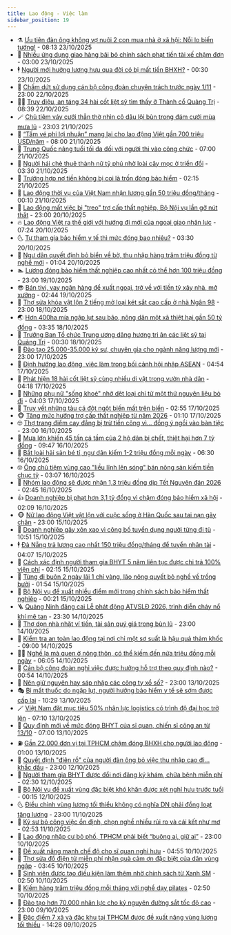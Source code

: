 ```yaml
---
title: Lao động - Việc làm
sidebar_position: 19
---
```


<!-- dantri-lao-dong-viec-lam:START -->
- ⚗️ [Ưu tiên đàn ông không vợ nuôi 2 con mua nhà ở xã hội: Nỗi lo biến tướng!](https://dantri.com.vn/lao-dong-viec-lam/uu-tien-dan-ong-khong-vo-nuoi-2-con-mua-nha-o-xa-hoi-noi-lo-bien-tuong-20251023143854669.htm) - 08:13 23/10/2025
- 🙉 [Nhiều ứng dụng giao hàng bãi bỏ chính sách phạt tiền tài xế chậm đơn](https://dantri.com.vn/lao-dong-viec-lam/nhieu-ung-dung-giao-hang-bai-bo-chinh-sach-phat-tien-tai-xe-cham-don-20251022165930468.htm) - 03:00 23/10/2025
- 🕴 [Người mới hưởng lương hưu qua đời có bị mất tiền BHXH?](https://dantri.com.vn/lao-dong-viec-lam/nguoi-moi-huong-luong-huu-qua-doi-co-bi-mat-tien-bhxh-20251022170609565.htm) - 00:30 23/10/2025
- 🧐 [Chấm dứt sử dụng cán bộ công đoàn chuyên trách trước ngày 1/11](https://dantri.com.vn/lao-dong-viec-lam/cham-dut-su-dung-can-bo-cong-doan-chuyen-trach-truoc-ngay-111-20251022190830030.htm) - 23:00 22/10/2025
- 🧑‍💻 [Truy điệu, an táng 34 hài cốt liệt sỹ tìm thấy ở Thành cổ Quảng Trị](https://dantri.com.vn/lao-dong-viec-lam/truy-dieu-an-tang-34-hai-cot-liet-sy-tim-thay-o-thanh-co-quang-tri-20251022131757274.htm) - 08:39 22/10/2025
- 🪄 [Chủ tiệm váy cưới thẫn thờ nhìn cô dâu lội bùn trong đám cưới mùa mưa lũ](https://dantri.com.vn/lao-dong-viec-lam/chu-tiem-vay-cuoi-than-tho-nhin-co-dau-loi-bun-trong-dam-cuoi-mua-mua-lu-20251021171707218.htm) - 23:03 21/10/2025
- 🦣 [“Tấm vé phi lợi nhuận” mang lại cho lao động Việt gần 700 triệu USD/năm](https://dantri.com.vn/lao-dong-viec-lam/tam-ve-phi-loi-nhuan-mang-lai-cho-lao-dong-viet-gan-700-trieu-usdnam-20251021070533690.htm) - 08:00 21/10/2025
- 🎡 [Trung Quốc nâng tuổi tối đa đối với người thi vào công chức](https://dantri.com.vn/lao-dong-viec-lam/trung-quoc-nang-tuoi-toi-da-doi-voi-nguoi-thi-vao-cong-chuc-20251020113714652.htm) - 07:00 21/10/2025
- 🦍 [Người hái chè thuê thành nữ tỷ phú nhờ loài cây mọc ở triền đồi](https://dantri.com.vn/lao-dong-viec-lam/nguoi-hai-che-thue-thanh-nu-ty-phu-nho-loai-cay-moc-o-trien-doi-20251020172411700.htm) - 03:30 21/10/2025
- 🫶 [Trường hợp nợ tiền không bị coi là trốn đóng bảo hiểm](https://dantri.com.vn/lao-dong-viec-lam/truong-hop-no-tien-khong-bi-coi-la-tron-dong-bao-hiem-20251020105309399.htm) - 02:15 21/10/2025
- 🥸 [Lao động thời vụ của Việt Nam nhận lương gần 50 triệu đồng/tháng](https://dantri.com.vn/lao-dong-viec-lam/lao-dong-thoi-vu-cua-viet-nam-nhan-luong-gan-50-trieu-dongthang-20251020161204015.htm) - 00:10 21/10/2025
- 🎡 [Lao động mất việc bị &quot;treo&quot; trợ cấp thất nghiệp, Bộ Nội vụ lần gỡ nút thắt](https://dantri.com.vn/lao-dong-viec-lam/lao-dong-mat-viec-bi-treo-tro-cap-that-nghiep-bo-noi-vu-lan-go-nut-that-20251020141923289.htm) - 23:00 20/10/2025
- 🔥 [Lao động Việt ra thế giới với hướng đi mới của ngoại giao nhân lực](https://dantri.com.vn/lao-dong-viec-lam/lao-dong-viet-ra-the-gioi-voi-huong-di-moi-cua-ngoai-giao-nhan-luc-20251020135108200.htm) - 07:24 20/10/2025
- 🌜 [Tự tham gia bảo hiểm y tế thì mức đóng bao nhiêu?](https://dantri.com.vn/lao-dong-viec-lam/tu-tham-gia-bao-hiem-y-te-thi-muc-dong-bao-nhieu-20251019095905507.htm) - 03:30 20/10/2025
- 🤭 [Ngư dân quyết định bỏ biển về bờ, thu nhập hàng trăm triệu đồng từ nghề mới](https://dantri.com.vn/lao-dong-viec-lam/ngu-dan-quyet-dinh-bo-bien-ve-bo-thu-nhap-hang-tram-trieu-dong-tu-nghe-moi-20251019194852573.htm) - 01:04 20/10/2025
- 🏊 [Lương đóng bảo hiểm thất nghiệp cao nhất có thể hơn 100 triệu đồng](https://dantri.com.vn/lao-dong-viec-lam/luong-dong-bao-hiem-that-nghiep-cao-nhat-co-the-hon-100-trieu-dong-20251019155853702.htm) - 23:00 19/10/2025
- 😎 [Bán tivi, vay ngân hàng để xuất ngoại, trở về với tiền tỷ xây nhà, mở xưởng](https://dantri.com.vn/lao-dong-viec-lam/ban-tivi-vay-ngan-hang-de-xuat-ngoai-tro-ve-voi-tien-ty-xay-nha-mo-xuong-20251018082352733.htm) - 02:44 19/10/2025
- 🤖 [Thợ sửa khóa vật lộn 2 tiếng mở loại két sắt cao cấp ở nhà Ngân 98](https://dantri.com.vn/lao-dong-viec-lam/tho-sua-khoa-vat-lon-2-tieng-mo-loai-ket-sat-cao-cap-o-nha-ngan-98-20251018171408814.htm) - 23:00 18/10/2025
- 🌏 [Hơn 400ha mía ngập lụt sau bão, nông dân một xã thiệt hại gần 50 tỷ đồng](https://dantri.com.vn/lao-dong-viec-lam/hon-400ha-mia-ngap-lut-sau-bao-nong-dan-mot-xa-thiet-hai-gan-50-ty-dong-20251018085836333.htm) - 03:35 18/10/2025
- 🦏 [Trưởng Ban Tổ chức Trung ương dâng hương tri ân các liệt sỹ tại Quảng Trị](https://dantri.com.vn/lao-dong-viec-lam/truong-ban-to-chuc-trung-uong-dang-huong-tri-an-cac-liet-sy-tai-quang-tri-20251017205854074.htm) - 00:30 18/10/2025
- 🤔 [Đào tạo 25.000-35.000 kỹ sư, chuyên gia cho ngành năng lượng mới](https://dantri.com.vn/lao-dong-viec-lam/dao-tao-25000-35000-ky-su-chuyen-gia-cho-nganh-nang-luong-moi-20251017155145143.htm) - 23:00 17/10/2025
- 🌮 [Định hướng lao động, việc làm trong bối cảnh hội nhập ASEAN](https://dantri.com.vn/lao-dong-viec-lam/dinh-huong-lao-dong-viec-lam-trong-boi-canh-hoi-nhap-asean-20251017100124929.htm) - 04:54 17/10/2025
- 💪 [Phát hiện 18 hài cốt liệt sỹ cùng nhiều di vật trong vườn nhà dân](https://dantri.com.vn/lao-dong-viec-lam/phat-hien-18-hai-cot-liet-sy-cung-nhieu-di-vat-trong-vuon-nha-dan-20251017104749540.htm) - 04:18 17/10/2025
- 💪 [Những phụ nữ &quot;sống khoẻ&quot; nhờ dệt loại chỉ từ một thứ nguyên liệu bỏ đi](https://dantri.com.vn/lao-dong-viec-lam/nhung-phu-nu-song-khoe-nho-det-loai-chi-tu-mot-thu-nguyen-lieu-bo-di-20251016153059837.htm) - 04:03 17/10/2025
- 🦒 [Truy vết những tàu cá đột ngột biến mất trên biển](https://dantri.com.vn/lao-dong-viec-lam/truy-vet-nhung-tau-ca-dot-ngot-bien-mat-tren-bien-20251016151454529.htm) - 02:55 17/10/2025
- 🐵 [Tăng mức hưởng trợ cấp thất nghiệp từ năm 2026](https://dantri.com.vn/lao-dong-viec-lam/tang-muc-huong-tro-cap-that-nghiep-tu-nam-2026-20251016190704027.htm) - 01:10 17/10/2025
- 🤓 [Thợ trang điểm cay đắng bị trừ tiền công vì... đồng ý ngồi vào bàn tiệc](https://dantri.com.vn/lao-dong-viec-lam/tho-trang-diem-cay-dang-bi-tru-tien-cong-vi-dong-y-ngoi-vao-ban-tiec-20251016115904890.htm) - 23:00 16/10/2025
- 🧐 [Mưa lớn khiến 45 tấn cá tầm của 2 hộ dân bị chết, thiệt hại hơn 7 tỷ đồng](https://dantri.com.vn/lao-dong-viec-lam/mua-lon-khien-45-tan-ca-tam-cua-2-ho-dan-bi-chet-thiet-hai-hon-7-ty-dong-20251016161345964.htm) - 09:47 16/10/2025
- 💪 [Bắt loài hải sản bé tí, ngư dân kiếm 1-2 triệu đồng mỗi ngày](https://dantri.com.vn/lao-dong-viec-lam/bat-loai-hai-san-be-ti-ngu-dan-kiem-1-2-trieu-dong-moi-ngay-20251015113857722.htm) - 06:30 16/10/2025
- 🤓 [Ông chủ tiệm vùng cao &quot;liều lĩnh lên sóng&quot; bán nông sản kiếm tiền chục tỷ](https://dantri.com.vn/lao-dong-viec-lam/ong-chu-tiem-vung-cao-lieu-linh-len-song-ban-nong-san-kiem-tien-chuc-ty-20251015221021529.htm) - 03:07 16/10/2025
- 💯 [Nhóm lao động sẽ được nhận 1,3 triệu đồng dịp Tết Nguyên đán 2026](https://dantri.com.vn/lao-dong-viec-lam/nhom-lao-dong-se-duoc-nhan-13-trieu-dong-dip-tet-nguyen-dan-2026-20251016092424494.htm) - 02:45 16/10/2025
- 👍 [Doanh nghiệp bị phạt hơn 3,1 tỷ đồng vì chậm đóng bảo hiểm xã hội](https://dantri.com.vn/lao-dong-viec-lam/doanh-nghiep-bi-phat-hon-31-ty-dong-vi-cham-dong-bao-hiem-xa-hoi-20251013152503031.htm) - 02:09 16/10/2025
- 🐵 [Nữ lao động Việt vật lộn với cuộc sống ở Hàn Quốc sau tai nạn gãy chân](https://dantri.com.vn/lao-dong-viec-lam/nu-lao-dong-viet-vat-lon-voi-cuoc-song-o-han-quoc-sau-tai-nan-gay-chan-20251015125043578.htm) - 23:00 15/10/2025
- 💂 [Doanh nghiệp gây xôn xao vì công bố tuyển dụng người từng đi tù](https://dantri.com.vn/lao-dong-viec-lam/doanh-nghiep-gay-xon-xao-vi-cong-bo-tuyen-dung-nguoi-tung-di-tu-20251015170218531.htm) - 10:51 15/10/2025
- 🕴 [Đà Nẵng trả lương cao nhất 150 triệu đồng/tháng để tuyển nhân tài](https://dantri.com.vn/lao-dong-viec-lam/da-nang-tra-luong-cao-nhat-150-trieu-dongthang-de-tuyen-nhan-tai-20251015105511271.htm) - 04:07 15/10/2025
- 👀 [Cách xác định người tham gia BHYT 5 năm liên tục được chi trả 100% viện phí](https://dantri.com.vn/lao-dong-viec-lam/cach-xac-dinh-nguoi-tham-gia-bhyt-5-nam-lien-tuc-duoc-chi-tra-100-vien-phi-20251013150703528.htm) - 02:15 15/10/2025
- 🦄 [Từng đi buôn 2 ngày lãi 1 chỉ vàng, lão nông quyết bỏ nghề về trồng bưởi](https://dantri.com.vn/lao-dong-viec-lam/tung-di-buon-2-ngay-lai-1-chi-vang-lao-nong-quyet-bo-nghe-ve-trong-buoi-20251015073314543.htm) - 01:54 15/10/2025
- 🔭 [Bộ Nội vụ đề xuất nhiều điểm mới trong chính sách bảo hiểm thất nghiệp](https://dantri.com.vn/lao-dong-viec-lam/bo-noi-vu-de-xuat-nhieu-diem-moi-trong-chinh-sach-bao-hiem-that-nghiep-20251014192133846.htm) - 00:21 15/10/2025
- 🪜 [Quảng Ninh đăng cai Lễ phát động ATVSLĐ 2026, trình diễn cháy nổ khí mê tan](https://dantri.com.vn/lao-dong-viec-lam/quang-ninh-dang-cai-le-phat-dong-atvsld-2026-trinh-dien-chay-no-khi-me-tan-20251014211827884.htm) - 23:30 14/10/2025
- 🌊 [Thợ dọn nhà nhặt ví tiền, tài sản quý giá trong bùn lũ](https://dantri.com.vn/lao-dong-viec-lam/tho-don-nha-nhat-vi-tien-tai-san-quy-gia-trong-bun-lu-20251014150334801.htm) - 23:00 14/10/2025
- 💯 [Kiểm tra an toàn lao động tại nơi chỉ một sơ suất là hậu quả thảm khốc](https://dantri.com.vn/lao-dong-viec-lam/kiem-tra-an-toan-lao-dong-tai-noi-chi-mot-so-suat-la-hau-qua-tham-khoc-20251014153637595.htm) - 09:00 14/10/2025
- 👨‍🏫 [Nghề lạ mà quen ở nông thôn, có thể kiếm đến nửa triệu đồng mỗi ngày](https://dantri.com.vn/lao-dong-viec-lam/nghe-la-ma-quen-o-nong-thon-co-the-kiem-den-nua-trieu-dong-moi-ngay-20251014115208668.htm) - 06:05 14/10/2025
- 🙉 [Cán bộ công đoàn nghỉ việc được hưởng hỗ trợ theo quy định nào?](https://dantri.com.vn/lao-dong-viec-lam/can-bo-cong-doan-nghi-viec-duoc-huong-ho-tro-theo-quy-dinh-nao-20251013120435942.htm) - 00:54 14/10/2025
- 🦄 [Nên giữ nguyên hay sáp nhập các công ty xổ số?](https://dantri.com.vn/lao-dong-viec-lam/nen-giu-nguyen-hay-sap-nhap-cac-cong-ty-xo-so-20251013170812882.htm) - 23:00 13/10/2025
- 🎭 [Bị mất thuốc do ngập lụt, người hưởng bảo hiểm y tế sẽ sớm được cấp lại](https://dantri.com.vn/lao-dong-viec-lam/bi-mat-thuoc-do-ngap-lut-nguoi-huong-bao-hiem-y-te-se-som-duoc-cap-lai-20251013161544707.htm) - 10:29 13/10/2025
- 🪄 [Việt Nam đặt mục tiêu 50% nhân lực logistics có trình độ đại học trở lên](https://dantri.com.vn/lao-dong-viec-lam/viet-nam-dat-muc-tieu-50-nhan-luc-logistics-co-trinh-do-dai-hoc-tro-len-20251013113251244.htm) - 07:10 13/10/2025
- 🌁 [Quy định mới về mức đóng BHYT của sĩ quan, chiến sĩ công an từ 13/10](https://dantri.com.vn/lao-dong-viec-lam/quy-dinh-moi-ve-muc-dong-bhyt-cua-si-quan-chien-si-cong-an-tu-1310-20251013014046928.htm) - 07:00 13/10/2025
- ⛽️ [Gần 22.000 đơn vị tại TPHCM chậm đóng BHXH cho người lao động](https://dantri.com.vn/lao-dong-viec-lam/gan-22000-don-vi-tai-tphcm-cham-dong-bhxh-cho-nguoi-lao-dong-20251012211106914.htm) - 01:00 13/10/2025
- 🤩 [Quyết định &quot;điên rồ&quot; của người đàn ông bỏ việc thu nhập cao đi... khắc dấu](https://dantri.com.vn/lao-dong-viec-lam/quyet-dinh-dien-ro-cua-nguoi-dan-ong-bo-viec-thu-nhap-cao-di-khac-dau-20251008144614440.htm) - 23:00 12/10/2025
- 🌝 [Người tham gia BHYT được đổi nơi đăng ký khám, chữa bệnh miễn phí](https://dantri.com.vn/lao-dong-viec-lam/nguoi-tham-gia-bhyt-duoc-doi-noi-dang-ky-kham-chua-benh-mien-phi-20251011192718806.htm) - 02:30 12/10/2025
- 🤗 [Bộ Nội vụ đề xuất vùng đặc biệt khó khăn được xét nghỉ hưu trước tuổi](https://dantri.com.vn/lao-dong-viec-lam/bo-noi-vu-de-xuat-vung-dac-biet-kho-khan-duoc-xet-nghi-huu-truoc-tuoi-20251011151614613.htm) - 00:15 12/10/2025
- 🌜 [Điều chỉnh vùng lương tối thiểu không có nghĩa DN phải đồng loạt tăng lương](https://dantri.com.vn/lao-dong-viec-lam/dieu-chinh-vung-luong-toi-thieu-khong-co-nghia-dn-phai-dong-loat-tang-luong-20251011175536692.htm) - 23:00 11/10/2025
- 👀 [Kỹ sư bỏ công việc ổn định, chọn nghề nhiều rủi ro và cái kết như mơ](https://dantri.com.vn/lao-dong-viec-lam/ky-su-bo-cong-viec-on-dinh-chon-nghe-nhieu-rui-ro-va-cai-ket-nhu-mo-20251011073410560.htm) - 02:53 11/10/2025
- 🫣 [Lao động nhập cư bỏ phố, TPHCM phải biết “buông ai, giữ ai”](https://dantri.com.vn/lao-dong-viec-lam/lao-dong-nhap-cu-bo-pho-tphcm-phai-biet-buong-ai-giu-ai-20251010171205414.htm) - 23:00 10/10/2025
- 🧠 [Đề xuất nâng mạnh chế độ cho sĩ quan nghỉ hưu](https://dantri.com.vn/lao-dong-viec-lam/de-xuat-nang-manh-che-do-cho-si-quan-nghi-huu-20251010112928678.htm) - 04:55 10/10/2025
- 🎊 [Thợ sửa đồ điện tử miễn phí nhận quà cảm ơn đặc biệt của dân vùng ngập](https://dantri.com.vn/lao-dong-viec-lam/tho-sua-do-dien-tu-mien-phi-nhan-qua-cam-on-dac-biet-cua-dan-vung-ngap-20251010090642488.htm) - 03:45 10/10/2025
- 🧰 [Sinh viên được tạo điều kiện làm thêm nhờ chính sách từ Xanh SM](https://dantri.com.vn/lao-dong-viec-lam/sinh-vien-duoc-tao-dieu-kien-lam-them-nho-chinh-sach-tu-xanh-sm-20251010093520022.htm) - 02:50 10/10/2025
- 🐘 [Kiếm hàng trăm triệu đồng mỗi tháng với nghề dạy pilates](https://dantri.com.vn/lao-dong-viec-lam/kiem-hang-tram-trieu-dong-moi-thang-voi-nghe-day-pilates-20251009144247424.htm) - 02:50 10/10/2025
- 🥳 [Đào tạo hơn 70.000 nhân lực cho kỷ nguyên đường sắt tốc độ cao](https://dantri.com.vn/lao-dong-viec-lam/dao-tao-hon-70000-nhan-luc-cho-ky-nguyen-duong-sat-toc-do-cao-20251009184128247.htm) - 23:00 09/10/2025
- 🐎 [Đặc điểm 7 xã và đặc khu tại TPHCM được đề xuất nâng vùng lương tối thiểu](https://dantri.com.vn/noi-vu/dac-diem-7-xa-va-dac-khu-tai-tphcm-duoc-de-xuat-nang-vung-luong-toi-thieu-20251009181148676.htm) - 14:28 09/10/2025<!-- dantri-lao-dong-viec-lam:END -->
